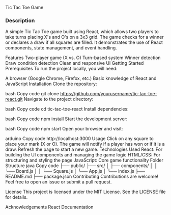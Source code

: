 Tic Tac Toe Game
<h3>Description</h3>
A simple Tic Tac Toe game built using React, which allows two players to take turns placing X's and O's on a 3x3 grid. The game checks for a winner or declares a draw if all squares are filled. It demonstrates the use of React components, state management, and event handling.

Features
Two-player game (X vs. O)
Turn-based system
Winner detection
Draw condition detection
Clean and responsive UI
Getting Started
Prerequisites
To run the project locally, you will need:

A browser (Google Chrome, Firefox, etc.)
Basic knowledge of React and JavaScript
Installation
Clone the repository:

bash
Copy code
git clone https://github.com/yourusername/tic-tac-toe-react.git
Navigate to the project directory:

bash
Copy code
cd tic-tac-toe-react
Install dependencies:

bash
Copy code
npm install
Start the development server:

bash
Copy code
npm start
Open your browser and visit:

arduino
Copy code
http://localhost:3000
Usage
Click on any square to place your mark (X or O).
The game will notify if a player has won or if it is a draw.
Refresh the page to start a new game.
Technologies Used
React: For building the UI components and managing the game logic
HTML/CSS: For structuring and styling the page
JavaScript: Core game functionality
Folder Structure
java
Copy code
├── public/
├── src/
│   ├── components/
│   │   └── Board.js
│   │   └── Square.js
│   └── App.js
│   └── index.js
├── README.md
├── package.json
Contributing
Contributions are welcome! Feel free to open an issue or submit a pull request.

License
This project is licensed under the MIT License. See the LICENSE file for details.

Acknowledgements
React Documentation
